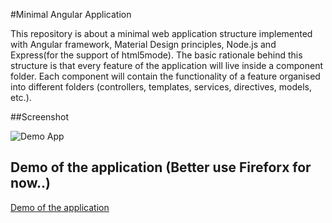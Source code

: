 #Minimal Angular Application

This repository is about a minimal web application structure implemented with Angular framework, Material Design 
principles, Node.js and Express(for the support of html5mode). The basic rationale behind this 
structure is that every feature of the application will live inside a component folder. Each component will contain the 
functionality of a feature organised into different folders (controllers, templates, services, directives, models, 
etc.).

##Screenshot

![Demo App](https://github.com/alexator/angular_mock/src/assets/img/screenshot.png)

## Demo of the application (Better use Fireforx for now..)

[Demo of the application](https://glacial-fortress-4551.herokuapp.com/ )
